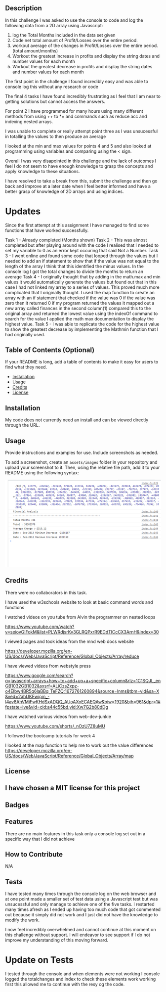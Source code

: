 # <Console Finances Portfolio>

## Description

In this challenge I was asked to use the console to code and log the following data from a 2D array using Javascript:



1. log the Total Months included in the data set given
2. Code net total amount of Profit/Losses over the entire period.
3. workout average of the changes in Profit/Losses over the entire period. (total amount/months)
4. Workout the greatest increase in profits and display the string dates and number values for each month
5. Workout the greatest decrease in profits and display the string dates and number values for each month

The first point in the challenge I found incredibly easy and was able to console log this without any research or code


The final 4 tasks I have found incredibly frustrating as I feel that I am near to getting solutions but cannot access the answers.

For point 2 I have programmed for many hours using many different methods from using ++ to *= and commands such as reduce acc and indexing nested arrays.

I was unable to complete or really attempt point three as I was unsucessful in totalling the values to then produce an average

I looked at the min and max values for points 4 and 5 and also looked at programming using variables and comparing using the < sign.

Overall I was very disapointed in this challenge and the lack of outcomes I feel I do not seem to have enough knowledge to grasp the concepts and apply knowledge to these situations.

I have resolved to take a break from this, submit the challenge and then go back and improve at a later date when I feel better informed  and have a better grasp of  knowledge of 2D arrays and using indices.

# Updates

Since the first attempt at this assignment I have managed to find some functions that have worked successfully. 

Task 1 - Already completed (Months shown)
Task 2 - This was almost completed but after playing around with the code I realised that I needed to set my variable to 0 as an error kept occuring that said Not a Number.
Task 3 - I went online and found some code that looped through the values but I needed to add an if statement to show that if the value was not equal to the length of the array I think that this identified the minus values. In the console log I got the total changes to divide the months to return an average
Task 4 - I originally thought that  by adding in the math.max and min values it would automatically generate the values but found out that in this case I had not linked my array to a series of values. This proved much more complicated that I originally thought. I used the map function to create an array with an if statement that checked if the value was 0 if the value was zero then it returned 0 if my program returned the values it mapped out a new array called finances in the second column(1) compared this to the original array and returned the lowest value using the indexOf command to search for the value I applied the math max documentation to display the highest value. 
Task 5 - I was able to replicate the code for the highest value to show the greatest decrease by implementing the Mathmin function that I had originally used. 





## Table of Contents (Optional)

If your README is long, add a table of contents to make it easy for users to find what they need.

- [Installation](#installation)
- [Usage](#usage)
- [Credits](#credits)
- [License](#license)

## Installation

My code does not currently need an install and can be viewed directly through the URL.

## Usage

Provide instructions and examples for use. Include screenshots as needed.

To add a screenshot, create an `assets/images` folder in your repository and upload your screenshot to it. Then, using the relative file path, add it to your README using the following syntax:


<img src="images/consolefinance.png">


## Credits

There were no collaborators in this task.

I have used the w3schools website to look at basic command words and functions



I watched videos on you tube from Alvin the programmer on nested loops

https://www.youtube.com/watch?v=seiovGIFokM&list=PLWRdjsrKv3GLRQPxrR9EDdTlCcCX3ArnH&index=30

I viewed pages and took ideas from the mnd web docs website

https://developer.mozilla.org/en-US/docs/Web/JavaScript/Reference/Global_Objects/Array/reduce

I have viewed videos from webstyle press

https://www.google.com/search?q=javascript+arrays+how+to+add+up+a+specific+column&rlz=1C1SQJL_enGB1032GB1032&sxsrf=ALiCzsZxpz-o4EIbw4BR5q6laBBq_TeFZQ:1672761260894&source=lnms&tbm=vid&sa=X&ved=2ahUKEwjpm_-l4av8AhVMiFwKHdSxADQQ_AUoAXoECAEQAw&biw=1920&bih=961&dpr=1#fpstate=ive&vld=cid:a44c55bd,vid:Xw7G2b80dDg

I have watched various videos from web-dev-junkie

https://www.youtube.com/shorts/_nOzU7Z8uMU



I followed the bootcamp tutorials for week 4 

I looked at the map function to help me to work out the value differences
https://developer.mozilla.org/en-US/docs/Web/JavaScript/Reference/Global_Objects/Array/map




## License

I have chosen a MIT license for this project
---

## Badges



## Features

There are no main features in this task only a console log set out in a specific way that I did not achieve

## How to Contribute

N/A

## Tests

I have tested many times through the console log on the web browser and at one point made a smaller set of test data using a Javascript test but was unsucessful and only manage to achieve one of the five tasks.  I restarted many times afresh as I ended up having too much code that got commented out because it simply did not work and I just did not have the knowledge to modify the work.

I now feel incredibly overwhelmed and cannot continue at this moment on this challenge without support. I  will endeavor to see support if I do not improve my understanding of this moving forward. 

# Update on Tests

I tested through the console and when elements were not working I console logged the totalchanges and index to check these elements work working first this allowed me to continue with the resy og the code.


